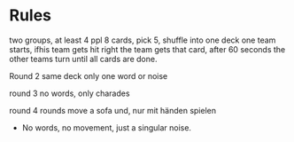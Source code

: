 
















# Rules
two groups, at least 4 ppl
8 cards, pick 5, shuffle into one deck
one team starts, ifhis team gets hit right the team gets that card, after 60 seconds the other teams turn until all cards are done.

Round 2
same deck only one word or noise

round 3
no words, only charades

round 4 rounds
move a sofa und, nur mit händen spielen
* No words, no movement, just a singular noise.
